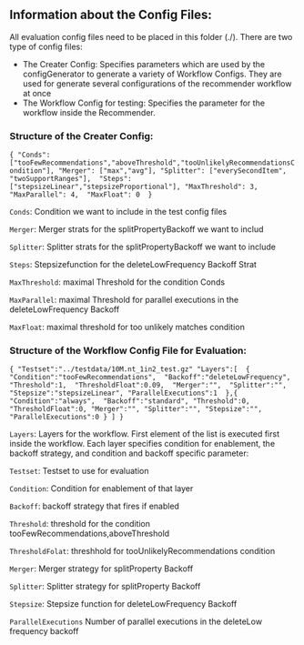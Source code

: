 ## Information about the Config Files:
All evaluation config files need to be placed in this folder (./).
There are two type of config files: 
- The Creater Config: Specifies parameters which are used by the configGenerator to generate a variety of Workflow Configs. They are used for generate several configurations of the recommender workflow at once
- The Workflow Config for testing: Specifies the parameter for the workflow inside the Recommender.

### Structure of the Creater Config:
`{
    "Conds": ["tooFewRecommendations","aboveThreshold","tooUnlikelyRecommendationsCondition"],
    "Merger": ["max","avg"],
    "Splitter": ["everySecondItem", "twoSupportRanges"], 
    "Steps":["stepsizeLinear","stepsizeProportional"],
    "MaxThreshold": 3, 
    "MaxParallel": 4, 
    "MaxFloat": 0 
}`

`Conds`: Condition we want to include in the test config files

`Merger`: Merger strats for the splitPropertyBackoff we want to includ

`Splitter`: Splitter strats for the splitPropertyBackoff we want to include

`Steps`: Stepsizefunction for the deleteLowFrequency Backoff Strat

`MaxThreshold`: maximal Threshold for the condition Conds

`MaxParallel`: maximal Threshold for parallel executions in the deleteLowFrequency Backoff

`MaxFloat`: maximal threshold for too unlikely matches condition


### Structure of the Workflow Config File for Evaluation:
`{
    "Testset":"../testdata/10M.nt_1in2_test.gz"
    "Layers":[ 
    {
            "Condition":"tooFewRecommendations", 
            "Backoff":"deleteLowFrequency",
            "Threshold":1, 
            "ThresholdFloat":0.09, 
            "Merger":"", 
            "Splitter":"",
            "Stepsize":"stepsizeLinear",
            "ParallelExecutions":1 
        },{
            "Condition":"always", 
            "Backoff":"standard",
            "Threshold":0,
            "ThresholdFloat":0,
            "Merger":"",
            "Splitter":"",
            "Stepsize":"",
            "ParallelExecutions":0
        }
    ]
}`

`Layers`: Layers for the workflow. First element of the list is executed first inside the workflow. Each layer specifies condition for enablement, the backoff strategy, and condition and backoff specific parameter:

`Testset`: Testset to use for evaluation

`Condition`: Condition for enablement of that layer

`Backoff`: backoff strategy that fires if enabled

`Threshold`: threshold for the condition tooFewRecommendations,aboveThreshold

`ThresholdFolat`: threshhold for tooUnlikelyRecommendations condition

`Merger`: Merger strategy for splitProperty Backoff

`Splitter`: Splitter strategy for splitProperty Backoff

`Stepsize`: Stepsize function for deleteLowFrequency Backoff

`ParallelExecutions` Number of parallel executions in the deleteLow frequency backoff

